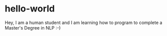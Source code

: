 # hello-world
Hey, I am a human student and I am learning how to program to complete a Master's Degree in NLP :-)

